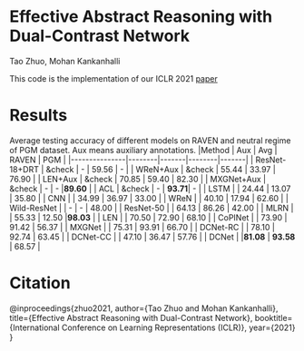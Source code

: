 # Effective Abstract Reasoning with Dual-Contrast Network
Tao Zhuo, Mohan Kankanhalli

This code is the implementation of our ICLR 2021 [paper](https://openreview.net/pdf?id=ldxlzGYWDmW)

# Results

Average testing accuracy of different models on RAVEN and neutral regime of PGM dataset. Aux means auxiliary annotations.
|Method         | Aux    | Avg   | RAVEN  | PGM   | 
|---------------|--------|-------|--------|-------|
| ResNet-18+DRT | &check | -     |  59.56 |   -   |
| WReN+Aux      | &check | 55.44 |  33.97 | 76.90 |
| LEN+Aux       | &check | 70.85 |  59.40 | 82.30 |
| MXGNet+Aux    | &check |  -    |   -    |**89.60** |
|  ACL          | &check |  -    | **93.71**|  -  |
| LSTM          |        | 24.44 | 13.07  | 35.80 |
| CNN           |        | 34.99 | 36.97  | 33.00 |
| WReN          |        | 40.10 | 17.94  | 62.60 |
| Wild-ResNet   |        |  -    |  -     | 48.00 |
| ResNet-50     |        | 64.13 | 86.26  | 42.00 |
| MLRN          |        | 55.33 | 12.50  |**98.03** |
| LEN           |        | 70.50 | 72.90  | 68.10 |
| CoPINet       |        | 73.90 | 91.42  | 56.37 |
| MXGNet        |        | 75.31 | 93.91  | 66.70 |
| DCNet-RC      |        | 78.10 | 92.74  | 63.45 |
| DCNet-CC      |        | 47.10 | 36.47  | 57.76 |
| DCNet         |        |**81.08** | **93.58** | 68.57 |

# Citation
@inproceedings{zhuo2021,
    author={Tao Zhuo and Mohan Kankanhalli},
    title={Effective Abstract Reasoning with Dual-Contrast Network},
    booktitle={International Conference on Learning Representations (ICLR)},
    year={2021}
}

